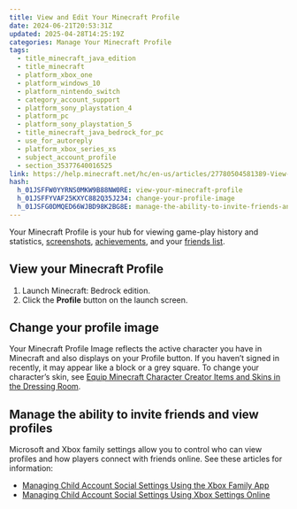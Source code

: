 ```yaml
---
title: View and Edit Your Minecraft Profile
date: 2024-06-21T20:53:31Z
updated: 2025-04-28T14:25:19Z
categories: Manage Your Minecraft Profile
tags:
  - title_minecraft_java_edition
  - title_minecraft
  - platform_xbox_one
  - platform_windows_10
  - platform_nintendo_switch
  - category_account_support
  - platform_sony_playstation_4
  - platform_pc
  - platform_sony_playstation_5
  - title_minecraft_java_bedrock_for_pc
  - use_for_autoreply
  - platform_xbox_series_xs
  - subject_account_profile
  - section_35377640016525
link: https://help.minecraft.net/hc/en-us/articles/27780504581389-View-and-Edit-Your-Minecraft-Profile
hash:
  h_01JSFFW0YYRNS0MKW9B88NW0RE: view-your-minecraft-profile
  h_01JSFFYVAF25KXYC882Q35J234: change-your-profile-image
  h_01JSFG0DMQED66WJBD98K2BG8E: manage-the-ability-to-invite-friends-and-view-profiles
---
```


Your Minecraft Profile is your hub for viewing game-play history and statistics, [screenshots](./Manage-Your-Screenshots-on-Your-Minecraft-Profile.md), [achievements](../Performance-Troubleshooting/Minecraft-Bedrock-Edition-Achievements.md), and your [friends list](../Multiplayer-Support/Add-Friends-to-Your-Friend-List-in-Minecraft-Bedrock-Edition.md).

## View your Minecraft Profile

1.  Launch Minecraft: Bedrock edition.
2.  Click the **Profile** button on the launch screen.

## Change your profile image

Your Minecraft Profile Image reflects the active character you have in Minecraft and also displays on your Profile button. If you haven’t signed in recently, it may appear like a block or a grey square. To change your character’s skin, see [Equip Minecraft Character Creator Items and Skins in the Dressing Room](../Managing-Marketplace-Content/Equip-Minecraft-Character-Creator-Items-and-Skins-in-the-Dressing-Room.md).

## Manage the ability to invite friends and view profiles

Microsoft and Xbox family settings allow you to control who can view profiles and how players connect with friends online. See these articles for information:

- [Managing Child Account Social Settings Using the Xbox Family App](../Account-Settings/Managing-Child-Account-Social-Settings-Using-the-Xbox-Family-App.md)
- [Managing Child Account Social Settings Using Xbox Settings Online](../Account-Settings/Managing-Child-Account-Social-Settings-Using-Xbox-Settings-Online.md)
